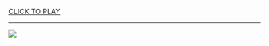 
<a href="https://premium76.site?title=google_games_unblocked&ref=13M">CLICK TO PLAY</a></h3>
<hr>

<a href="https://premium76.site?title=google_games_unblocked&ref=13M"><img src="https://clearcache.store/games.png"></a>


